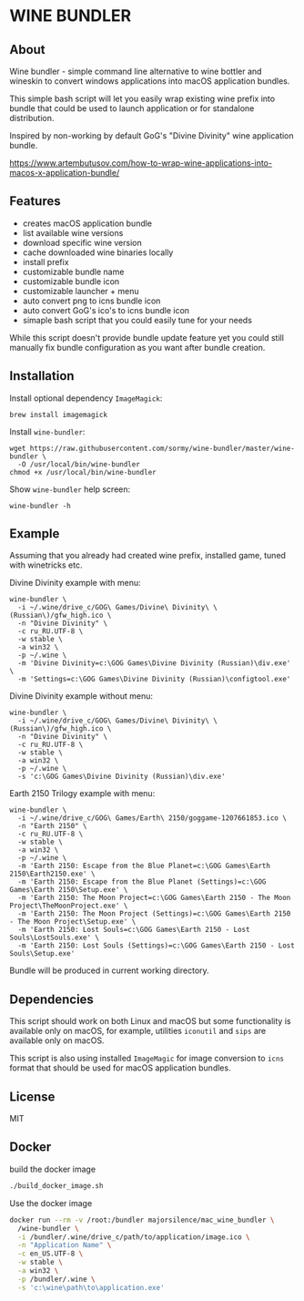 WINE BUNDLER
============

About
-----

Wine bundler - simple command line alternative to wine bottler and wineskin to convert windows applications into macOS application bundles.

This simple bash script will let you easily wrap existing wine prefix into bundle that could be used to launch application or for standalone distribution.

Inspired by non-working by default GoG's "Divine Divinity" wine application bundle.

https://www.artembutusov.com/how-to-wrap-wine-applications-into-macos-x-application-bundle/

Features
--------

- creates macOS application bundle
- list available wine versions
- download specific wine version
- cache downloaded wine binaries locally
- install prefix
- customizable bundle name
- customizable bundle icon
- customizable launcher + menu
- auto convert png to icns bundle icon
- auto convert GoG's ico's to icns bundle icon
- simaple bash script that you could easily tune for your needs

While this script doesn't provide bundle update feature yet you could still manually fix bundle configuration as you want after bundle creation.

Installation
------------

Install optional dependency `ImageMagick`:

```shell
brew install imagemagick
```

Install `wine-bundler`:

```shell
wget https://raw.githubusercontent.com/sormy/wine-bundler/master/wine-bundler \
  -O /usr/local/bin/wine-bundler
chmod +x /usr/local/bin/wine-bundler
```

Show `wine-bundler` help screen:

```shell
wine-bundler -h
```

Example
-------

Assuming that you already had created wine prefix, installed game, tuned with winetricks etc.

Divine Divinity example with menu:

```shell
wine-bundler \
  -i ~/.wine/drive_c/GOG\ Games/Divine\ Divinity\ \(Russian\)/gfw_high.ico \
  -n "Divine Divinity" \
  -c ru_RU.UTF-8 \
  -w stable \
  -a win32 \
  -p ~/.wine \
  -m 'Divine Divinity=c:\GOG Games\Divine Divinity (Russian)\div.exe' \
  -m 'Settings=c:\GOG Games\Divine Divinity (Russian)\configtool.exe'
```

Divine Divinity example without menu:

```shell
wine-bundler \
  -i ~/.wine/drive_c/GOG\ Games/Divine\ Divinity\ \(Russian\)/gfw_high.ico \
  -n "Divine Divinity" \
  -c ru_RU.UTF-8 \
  -w stable \
  -a win32 \
  -p ~/.wine \
  -s 'c:\GOG Games\Divine Divinity (Russian)\div.exe'
```

Earth 2150 Trilogy example with menu:

```shell
wine-bundler \
  -i ~/.wine/drive_c/GOG\ Games/Earth\ 2150/goggame-1207661853.ico \
  -n "Earth 2150" \
  -c ru_RU.UTF-8 \
  -w stable \
  -a win32 \
  -p ~/.wine \
  -m 'Earth 2150: Escape from the Blue Planet=c:\GOG Games\Earth 2150\Earth2150.exe' \
  -m 'Earth 2150: Escape from the Blue Planet (Settings)=c:\GOG Games\Earth 2150\Setup.exe' \
  -m 'Earth 2150: The Moon Project=c:\GOG Games\Earth 2150 - The Moon Project\TheMoonProject.exe' \
  -m 'Earth 2150: The Moon Project (Settings)=c:\GOG Games\Earth 2150 - The Moon Project\Setup.exe' \
  -m 'Earth 2150: Lost Souls=c:\GOG Games\Earth 2150 - Lost Souls\LostSouls.exe' \
  -m 'Earth 2150: Lost Souls (Settings)=c:\GOG Games\Earth 2150 - Lost Souls\Setup.exe'
```

Bundle will be produced in current working directory.

Dependencies
------------

This script should work on both Linux and macOS but some functionality is available only on macOS, for example, utilities `iconutil` and `sips` are available only on macOS.

This script is also using installed `ImageMagic` for image conversion to `icns` format that should be used for macOS application bundles.

License
-------

MIT


Docker
------

build the docker image
```bash
./build_docker_image.sh
```

Use the docker image 
```bash
docker run --rm -v /root:/bundler majorsilence/mac_wine_bundler \
  /wine-bundler \
  -i /bundler/.wine/drive_c/path/to/application/image.ico \
  -n "Application Name" \
  -c en_US.UTF-8 \
  -w stable \
  -a win32 \
  -p /bundler/.wine \
  -s 'c:\wine\path\to\application.exe'
```


